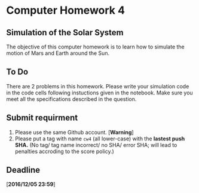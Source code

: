 # Computer Homework 4

## Simulation of the Solar System

The objective of this computer homework is to learn how to simulate the motion of Mars and Earth around the Sun. 

## To Do

There are 2 problems in this homework. Please write your simulation code in the code cells following instuctions given in the notebook. Make sure you meet all the specifications described in the question. 

## Submit requirment

1. Please use the same Github account.
[**Warning**]
2. Please put a tag with name `cw4` (all lower-case) with the **lastest push SHA.** (No tag/ tag name incorrect/ no SHA/ error SHA; will lead to penalties accroding to the score policy.)


## Deadline
[**2016/12/05 23:59**]
